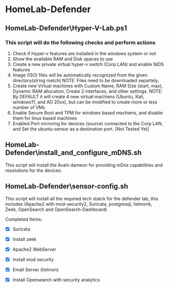 # HomeLab-Defender
## HomeLab-Defender\Hyper-V-Lab.ps1
### This script will do the following checks and perform actions
1. Check if Hyper-v features are installed in the windows system or not
2. Show the available RAM and Disk spaces to use
3. Create a new private virtual hyper-v switch (Corp LAN) and enable NIDS features
4. Image (ISO) files will be automatically recognized from the given directory(string match)
NOTE: Files need to be downloaded separtely, 
5. Create new Virtual machines with Custom Name, RAM Size (start, max), Dynamic RAM allocation, Create 2 interfaces, and other settings. 
NOTE:  By DEFAULT it will create 4 new virtual machiens (Ubuntu, Kali, windows11, and AD 20xx), but can be modified to create more or less number of VMs
6. Enable Secure Boot and TPM for windows based machiens, and disable them for linux based machines
7. Enabled Port mirroring for devices (source) connected to the Corp LAN, and Set the ubuntu-sensor as a destination port. [Not Tested Yet]

## HomeLab-Defender\install_and_configure_mDNS.sh
This script will install the Avahi dameon for providing mDns capabilities and resolutions for the devices.

## HomeLab-Defender\sensor-config.sh
This script will install all the required tech statck for the defender lab, this includes (Apache2 with mod-security2, Suricata, postgresql, listmonk, Zeek, OpenSearch and OpenSearch-Dashboard)


Completed Items:
- [X] Suricata
- [X] Install zeek
- [X] Apache2 WebServer
- [X] Install mod security
- [X] Email Server (listmon)
- [x] Install Opensearch with security analytics
     